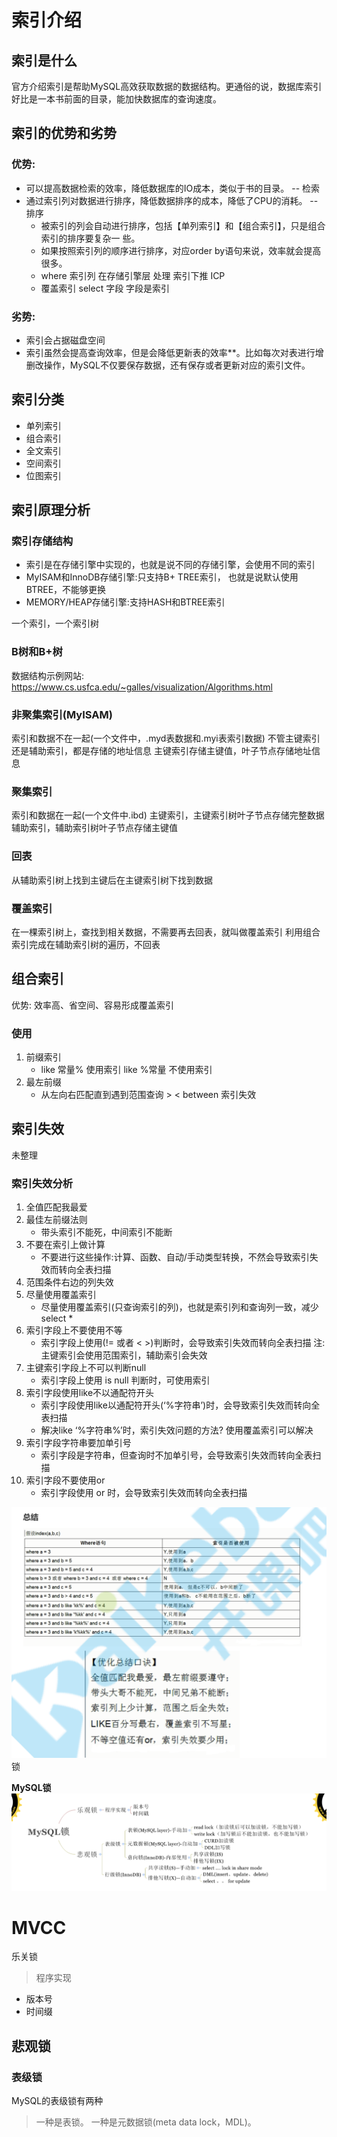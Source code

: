 # 索引介绍
## 索引是什么
官方介绍索引是帮助MySQL高效获取数据的数据结构。更通俗的说，数据库索引好比是一本书前面的目录，能加快数据库的查询速度。

## 索引的优势和劣势
### 优势:
- 可以提高数据检索的效率，降低数据库的IO成本，类似于书的目录。 -- 检索
- 通过索引列对数据进行排序，降低数据排序的成本，降低了CPU的消耗。 --排序
  - 被索引的列会自动进行排序，包括【单列索引】和【组合索引】，只是组合索引的排序要复杂一 些。
  - 如果按照索引列的顺序进行排序，对应order by语句来说，效率就会提高很多。
  - where 索引列 在存储引擎层 处理 索引下推 ICP
  - 覆盖索引 select 字段 字段是索引

### 劣势:
- 索引会占据磁盘空间
- 索引虽然会提高查询效率，但是会降低更新表的效率**。比如每次对表进行增删改操作，MySQL不仅要保存数据，还有保存或者更新对应的索引文件。

## 索引分类
- 单列索引
- 组合索引
- 全文索引
- 空间索引
- 位图索引

## 索引原理分析
### 索引存储结构

- 索引是在存储引擎中实现的，也就是说不同的存储引擎，会使用不同的索引
- MyISAM和InnoDB存储引擎:只支持B+ TREE索引， 也就是说默认使用BTREE，不能够更换
- MEMORY/HEAP存储引擎:支持HASH和BTREE索引

一个索引，一个索引树

### B树和B+树
数据结构示例网站:
https://www.cs.usfca.edu/~galles/visualization/Algorithms.html


### 非聚集索引(MyISAM)
索引和数据不在一起(一个文件中，.myd表数据和.myi表索引数据)
不管主键索引还是辅助索引，都是存储的地址信息
主键索引存储主键值，叶子节点存储地址信息

### 聚集索引
索引和数据在一起(一个文件中.ibd)
主键索引，主键索引树叶子节点存储完整数据
辅助索引，辅助索引树叶子节点存储主键值

### 回表
从辅助索引树上找到主键后在主键索引树下找到数据

### 覆盖索引
在一棵索引树上，查找到相关数据，不需要再去回表，就叫做覆盖索引
利用组合索引完成在辅助索引树的遍历，不回表

## 组合索引
优势: 效率高、省空间、容易形成覆盖索引

### 使用
1. 前缀索引
   - like 常量% 使用索引 like %常量 不使用索引
2. 最左前缀
   - 从左向右匹配直到遇到范围查询 > < between 索引失效

## 索引失效
未整理

### 索引失效分析
1. 全值匹配我最爱
2. 最佳左前缀法则
   - 带头索引不能死，中间索引不能断
3. 不要在索引上做计算
   - 不要进行这些操作:计算、函数、自动/手动类型转换，不然会导致索引失效而转向全表扫描
4. 范围条件右边的列失效
5. 尽量使用覆盖索引
   - 尽量使用覆盖索引(只查询索引的列)，也就是索引列和查询列一致，减少select *
6. 索引字段上不要使用不等
   - 索引字段上使用(!= 或者 < >)判断时，会导致索引失效而转向全表扫描 注:主键索引会使用范围索引，辅助索引会失效
7. 主键索引字段上不可以判断null
   - 索引字段上使用 is null 判断时，可使用索引
8. 索引字段使用like不以通配符开头
   - 索引字段使用like以通配符开头(‘%字符串’)时，会导致索引失效而转向全表扫描
   - 解决like ‘%字符串%’时，索引失效问题的方法? 使用覆盖索引可以解决
9. 索引字段字符串要加单引号
   - 索引字段是字符串，但查询时不加单引号，会导致索引失效而转向全表扫描
10. 索引字段不要使用or
    - 索引字段使用 or 时，会导致索引失效而转向全表扫描

![总结](assets/markdown-img-paste-20200207143209863.png)
锁

**MySQL锁**
![MySQL锁](assets/markdown-img-paste-20200206125209725.png)

# MVCC

 乐关锁
> 程序实现
- 版本号
- 时间缀

## 悲观锁
### 表级锁
MySQL的表级锁有两种

> 一种是表锁。
> 一种是元数据锁(meta data lock，MDL)。
